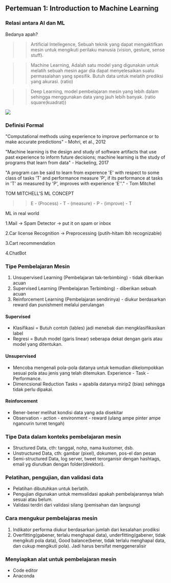 ## Pertemuan 1: Introduction to Machine Learning

### Relasi antara AI dan ML

Bedanya apah?

>> Artificial Intellegence, Sebuah teknik yang dapat mengaktifkan mesin untuk mengikuti perilaku manusia (vision, gesture, sense stuff). 

>> Machine Learning, Adalah satu model yang digunakan untuk melatih sebuah mesin agar dia dapat menyelesaikan suatu permasalahan yang spesifik. Butuh data untuk melatih prediksi yang akurasi. (ratio)

>> Deep Learning, model pembelajaran mesin yang lebih dalam sehingga menggunakan data yang jauh lebih banyak. (ratio square(kuadrat)) 

<img src = g1.png>

### Definisi Formal
"Computational methods using experience to improve performance or to make accurate predictions" - Mohri, et al., 2012

"Machine learning is the design and study of software artifacts that use past experience to inform future decisions; machine learning is the study of programs that learn from data" - Hackeling, 2017

"A program can be said to learn from experence 'E' with respect to some class of tasks 'T' and performance measure 'P', if its performance at tasks in 'T' as measured by 'P', improves with experience 'E''."  - Tom Mitchel

TOM MITCHELL'S ML CONCEPT

>> E - (Process) - T - (measure) -  P - (improve) - T

ML in real world 

1.Mail -> Spam Detector -> put it on spam or inbox

2.Car license Recognition -> Preprocessing (putih-hitam lbh recognizable)

3.Cart recommendation

4.ChatBot

### Tipe Pembelajaran Mesin

1. Unsupervised Learning (Pembelajaran tak-terbimbing) - tidak diberikan acuan
2. Supervised Learning (Pembelajaran Terbimbing) - diberikan sebuah acuan
3. Reinforcement Learning (Pembelajaran sendirinya) - diukur berdasarkan reward dan punishment melalui perulangan

#### Supervised 
- Klasifikasi = Butuh contoh (lables) jadi menebak dan mengklasifikasikan label
- Regresi = Butuh model (garis linear) seberapa dekat dengan garis atau model yang ditentukan.

#### Unsupervised
- Mencoba mengenali pola-pola datanya untuk kemudian dikelompokkan sesuai pola atau jenis yang telah ditemukan. Experience - Task - Performance.
- Dimencsional Reduction Tasks = apabila datanya mirip2 (bias) sehingga tidak perlu dipakai. 

#### Reinforcement
- Bener-bener melihat kondisi data yang ada disekitar
- Observation - action - environment - reward (ulang ampe pinter ampe ngancurin turret tengah)

### Tipe Data dalam konteks pembelajaran mesin
- Structured Data, cth: tanggal, nohp, nama kustomer, dsb. 
- Unstructured Data, cth: gambar (pixel), dokumen, pos-el dan pesan
- Semi-structured Data, log server, tweet terorganisir dengan hashtags, email yg diurutkan dengan folder(direktori).

### Pelatihan, pengujian, dan validasi data
- Pelatihan dibutuhkan untuk berlatih.
- Pengujian digunakan untuk memvalidasi apakah pembelajarannya telah sesuai atau belum.
- Validasi terdiri dari validasi silang (pemisahan dan langsung)


### Cara mengukur pembelajaras mesin
1. Indikator performa diukur berdasarkan jumlah dari kesalahan prodiksi
2. Overfitting(gabener, terlalu menghapal data), underfitting(gabener, tidak mengikuti pola data), Good balance(bener, tidak terlalu menghapal data, dan cukup mengikuti pola). Jadi harus bersifat menggeneralisir

### Menyiapkan alat untuk pembelajaran mesin
- Code editor
- Anaconda 






